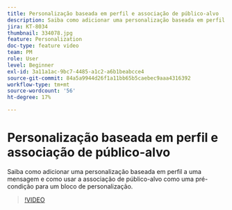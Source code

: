 ```yaml
---
title: Personalização baseada em perfil e associação de público-alvo
description: Saiba como adicionar uma personalização baseada em perfil a uma mensagem e como usar a associação de público-alvo como uma pré-condição para um bloco de personalização.
jira: KT-8034
thumbnail: 334078.jpg
feature: Personalization
doc-type: feature video
team: PM
role: User
level: Beginner
exl-id: 3a11a1ac-9bc7-4485-a1c2-a6b1beabcce4
source-git-commit: 84a5a9944d26f1a11bb65b5caebec9aaa4316392
workflow-type: tm+mt
source-wordcount: '56'
ht-degree: 17%

---
```


# Personalização baseada em perfil e associação de público-alvo

Saiba como adicionar uma personalização baseada em perfil a uma mensagem e como usar a associação de público-alvo como uma pré-condição para um bloco de personalização.

>[!VIDEO](https://video.tv.adobe.com/v/334078?quality=12&learn=on)

